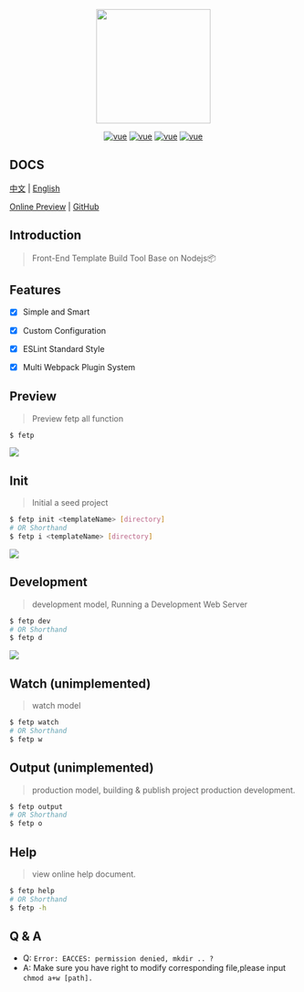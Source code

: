 
<p align="center">
    <a href="https://github.com/fetp/fetp">
        <img width="200" src="https://avatars2.githubusercontent.com/u/45163886?s=400&u=72e70470a7f4cc42bff9f054dcee0d8cfce57d58&v=4"/>
    </a>
</p>

<p align="center">
  <a href="https://cn.vuejs.org/v2/guide/"><img src="https://img.shields.io/badge/vue0-2.0-brightgreen.svg" alt="vue"></a>
  <a href="https://opensource.org/licenses/MIT"><img src="https://img.shields.io/badge/license-MIT-yellow.svg" alt="vue"></a>
  <a href="https://nodejs.org/docs/latest-v8.x/api/"><img src="https://img.shields.io/badge/nodejs-%3E%3D8.x-green.svg" alt="vue"></a>
  <a href="https://www.npmjs.com/package/fetp"><img src="https://img.shields.io/badge/npm-%3E%3D0.3.7-orange.svg" alt="vue"></a>
</p>

## DOCS
[中文](https://fetp.github.io/fetp-docs/#/zh-cn/quickstart) | [English](https://fetp.github.io/fetp-docs/#/en-us/quickstart)


[Online Preview](https://fetp.github.io/fetp-docs/#/en-us/usage) | [GitHub](https://github.com/fetp/fetp)

## Introduction

>  Front-End Template Build Tool Base on Nodejs📦 

## Features

* [x] Simple and Smart 
* [x] Custom Configuration
* [x] ESLint Standard Style
* [x] Multi Webpack Plugin System


## Preview

> Preview fetp all function

```bash
$ fetp
```

![](https://makefriends.bs2dl.yy.com/bm1543127896249.gif)


## Init

> Initial a seed project

```bash
$ fetp init <templateName> [directory]
# OR Shorthand 
$ fetp i <templateName> [directory]
```

![](https://makefriends.bs2dl.yy.com/bm1543643949529.gif)

## Development

> development model, Running a Development Web Server

```bash
$ fetp dev
# OR Shorthand 
$ fetp d
```

![](https://makefriends.bs2dl.yy.com/bm1543644512171.gif)


## Watch (unimplemented)

> watch model

```bash
$ fetp watch
# OR Shorthand 
$ fetp w
```

## Output (unimplemented)

> production model, building & publish project production development.

```bash
$ fetp output
# OR Shorthand 
$ fetp o
```

## Help

> view online help document.

```bash
$ fetp help
# OR Shorthand
$ fetp -h
```


## Q & A

- Q: `Error: EACCES: permission denied, mkdir .. ?`
- A: Make sure you have right to modify corresponding file,please input `chmod a+w [path].`

